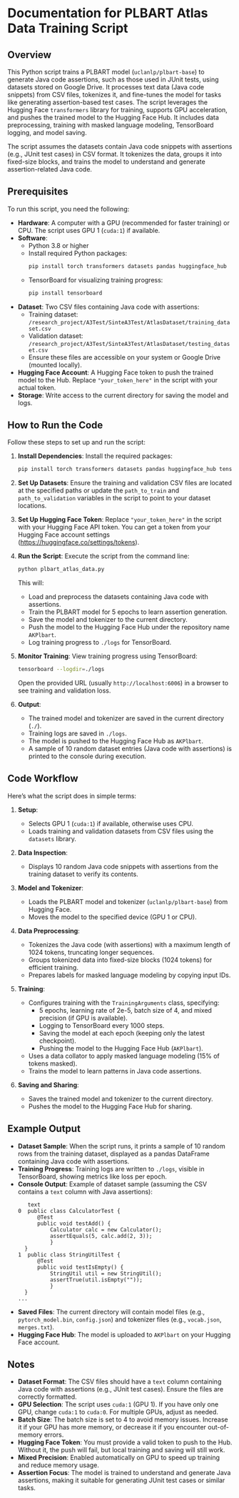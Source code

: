 # Documentation for PLBART Atlas Data Training Script

## Overview
This Python script trains a PLBART model (`uclanlp/plbart-base`) to generate Java code assertions, such as those used in JUnit tests, using datasets stored on Google Drive. It processes text data (Java code snippets) from CSV files, tokenizes it, and fine-tunes the model for tasks like generating assertion-based test cases. The script leverages the Hugging Face `transformers` library for training, supports GPU acceleration, and pushes the trained model to the Hugging Face Hub. It includes data preprocessing, training with masked language modeling, TensorBoard logging, and model saving.

The script assumes the datasets contain Java code snippets with assertions (e.g., JUnit test cases) in CSV format. It tokenizes the data, groups it into fixed-size blocks, and trains the model to understand and generate assertion-related Java code.

## Prerequisites
To run this script, you need the following:

- **Hardware**: A computer with a GPU (recommended for faster training) or CPU. The script uses GPU 1 (`cuda:1`) if available.
- **Software**:
  - Python 3.8 or higher
  - Install required Python packages:
    ```bash
    pip install torch transformers datasets pandas huggingface_hub
    ```
  - TensorBoard for visualizing training progress:
    ```bash
    pip install tensorboard
    ```
- **Dataset**: Two CSV files containing Java code with assertions:
  - Training dataset: `/research_project/A3Test/SinteA3Test/AtlasDataset/training_dataset.csv`
  - Validation dataset: `/research_project/A3Test/SinteA3Test/AtlasDataset/testing_dataset.csv`
  - Ensure these files are accessible on your system or Google Drive (mounted locally).
- **Hugging Face Account**: A Hugging Face token to push the trained model to the Hub. Replace `"your_token_here"` in the script with your actual token.
- **Storage**: Write access to the current directory for saving the model and logs.

## How to Run the Code
Follow these steps to set up and run the script:

1. **Install Dependencies**:
   Install the required packages:
   ```bash
   pip install torch transformers datasets pandas huggingface_hub tensorboard
   ```

2. **Set Up Datasets**:
   Ensure the training and validation CSV files are located at the specified paths or update the `path_to_train` and `path_to_validation` variables in the script to point to your dataset locations.

3. **Set Up Hugging Face Token**:
   Replace `"your_token_here"` in the script with your Hugging Face API token. You can get a token from your Hugging Face account settings (https://huggingface.co/settings/tokens).

4. **Run the Script**:
   Execute the script from the command line:
   ```bash
   python plbart_atlas_data.py
   ```
   This will:
   - Load and preprocess the datasets containing Java code with assertions.
   - Train the PLBART model for 5 epochs to learn assertion generation.
   - Save the model and tokenizer to the current directory.
   - Push the model to the Hugging Face Hub under the repository name `AKPlbart`.
   - Log training progress to `./logs` for TensorBoard.

5. **Monitor Training**:
   View training progress using TensorBoard:
   ```bash
   tensorboard --logdir=./logs
   ```
   Open the provided URL (usually `http://localhost:6006`) in a browser to see training and validation loss.

6. **Output**:
   - The trained model and tokenizer are saved in the current directory (`./`).
   - Training logs are saved in `./logs`.
   - The model is pushed to the Hugging Face Hub as `AKPlbart`.
   - A sample of 10 random dataset entries (Java code with assertions) is printed to the console during execution.

## Code Workflow
Here’s what the script does in simple terms:

1. **Setup**:
   - Selects GPU 1 (`cuda:1`) if available, otherwise uses CPU.
   - Loads training and validation datasets from CSV files using the `datasets` library.

2. **Data Inspection**:
   - Displays 10 random Java code snippets with assertions from the training dataset to verify its contents.

3. **Model and Tokenizer**:
   - Loads the PLBART model and tokenizer (`uclanlp/plbart-base`) from Hugging Face.
   - Moves the model to the specified device (GPU 1 or CPU).

4. **Data Preprocessing**:
   - Tokenizes the Java code (with assertions) with a maximum length of 1024 tokens, truncating longer sequences.
   - Groups tokenized data into fixed-size blocks (1024 tokens) for efficient training.
   - Prepares labels for masked language modeling by copying input IDs.

5. **Training**:
   - Configures training with the `TrainingArguments` class, specifying:
     - 5 epochs, learning rate of 2e-5, batch size of 4, and mixed precision (if GPU is available).
     - Logging to TensorBoard every 1000 steps.
     - Saving the model at each epoch (keeping only the latest checkpoint).
     - Pushing the model to the Hugging Face Hub (`AKPlbart`).
   - Uses a data collator to apply masked language modeling (15% of tokens masked).
   - Trains the model to learn patterns in Java code assertions.

6. **Saving and Sharing**:
   - Saves the trained model and tokenizer to the current directory.
   - Pushes the model to the Hugging Face Hub for sharing.

## Example Output
- **Dataset Sample**: When the script runs, it prints a sample of 10 random rows from the training dataset, displayed as a pandas DataFrame containing Java code with assertions.
- **Training Progress**: Training logs are written to `./logs`, visible in TensorBoard, showing metrics like loss per epoch.
- **Console Output**: Example of dataset sample (assuming the CSV contains a `text` column with Java assertions):
  ```
     text
  0  public class CalculatorTest { 
		@Test 
		public void testAdd() { 
			Calculator calc = new Calculator(); 
			assertEquals(5, calc.add(2, 3)); 
			} 
	}
  1  public class StringUtilTest { 
		@Test 
		public void testIsEmpty() { 
			StringUtil util = new StringUtil(); 
			assertTrue(util.isEmpty("")); 
			} 
	}
  ...
  ```
- **Saved Files**: The current directory will contain model files (e.g., `pytorch_model.bin`, `config.json`) and tokenizer files (e.g., `vocab.json`, `merges.txt`).
- **Hugging Face Hub**: The model is uploaded to `AKPlbart` on your Hugging Face account.

## Notes
- **Dataset Format**: The CSV files should have a `text` column containing Java code with assertions (e.g., JUnit test cases). Ensure the files are correctly formatted.
- **GPU Selection**: The script uses `cuda:1` (GPU 1). If you have only one GPU, change `cuda:1` to `cuda:0`. For multiple GPUs, adjust as needed.
- **Batch Size**: The batch size is set to 4 to avoid memory issues. Increase it if your GPU has more memory, or decrease it if you encounter out-of-memory errors.
- **Hugging Face Token**: You must provide a valid token to push to the Hub. Without it, the push will fail, but local training and saving will still work.
- **Mixed Precision**: Enabled automatically on GPU to speed up training and reduce memory usage.
- **Assertion Focus**: The model is trained to understand and generate Java assertions, making it suitable for generating JUnit test cases or similar tasks.

